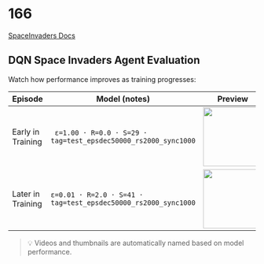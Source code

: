 # 166

[SpaceInvaders Docs](https://ale.farama.org/environments/space_invaders/)

## DQN Space Invaders Agent Evaluation

Watch how performance improves as training progresses:

| Episode | Model (notes) | Preview | Video |
|---|---|---|---|
| Early in Training | ` ε=1.00 · R=0.0 · S=29 · tag=test_epsdec50000_rs2000_sync1000` | <img src="docs/thumb_early_f000028.png" width="120"/> | <a href="videos/early_f000028-episode-0.mp4" target="_blank">▶ Watch</a> |
| Later in Training| `ε=0.01 · R=2.0 · S=41 · tag=test_epsdec50000_rs2000_sync1000` | <img src="docs/thumb_late_quick_ep0.png" width="120"/> | <a href="videos/late_quick-episode-0.mp4" target="_blank">▶ Watch</a> |


> 💡 Videos and thumbnails are automatically named based on model performance.
